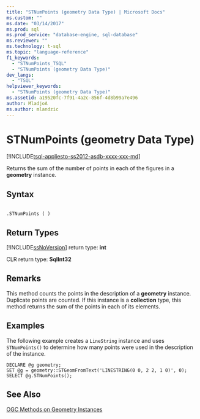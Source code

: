 ```yaml
---
title: "STNumPoints (geometry Data Type) | Microsoft Docs"
ms.custom: ""
ms.date: "03/14/2017"
ms.prod: sql
ms.prod_service: "database-engine, sql-database"
ms.reviewer: ""
ms.technology: t-sql
ms.topic: "language-reference"
f1_keywords: 
  - "STNumPoints_TSQL"
  - "STNumPoints (geometry Data Type)"
dev_langs: 
  - "TSQL"
helpviewer_keywords: 
  - "STNumPoints (geometry Data Type)"
ms.assetid: a19520fc-7f91-4a2c-856f-4d8b99a7e496
author: MladjoA
ms.author: mlandzic 
---
```

# STNumPoints (geometry Data Type)
[!INCLUDE[tsql-appliesto-ss2012-asdb-xxxx-xxx-md](../../includes/tsql-appliesto-ss2012-asdb-xxxx-xxx-md.md)]

  Returns the sum of the number of points in each of the figures in a **geometry** instance.  
  
## Syntax  
  
```  
  
.STNumPoints ( )  
```  
  
## Return Types  
 [!INCLUDE[ssNoVersion](../../includes/ssnoversion-md.md)] return type: **int**  
  
 CLR return type: **SqlInt32**  
  
## Remarks  
 This method counts the points in the description of a **geometry** instance. Duplicate points are counted. If this instance is a **collection** type, this method returns the sum of the points in each of its elements.  
  
## Examples  
 The following example creates a `LineString` instance and uses `STNumPoints()` to determine how many points were used in the description of the instance.  
  
```  
DECLARE @g geometry;  
SET @g = geometry::STGeomFromText('LINESTRING(0 0, 2 2, 1 0)', 0);  
SELECT @g.STNumPoints();  
```  
  
## See Also  
 [OGC Methods on Geometry Instances](../../t-sql/spatial-geometry/ogc-methods-on-geometry-instances.md)  
  
  

